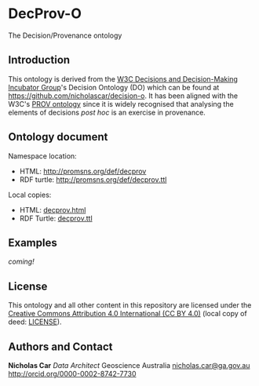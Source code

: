 # DecProv-O
The Decision/Provenance ontology


## Introduction
This ontology is derived from the [W3C Decisions and Decision-Making Incubator Group](https://www.w3.org/2005/Incubator/decision/)'s Decision Ontology (DO) which can be found at <https://github.com/nicholascar/decision-o>. It has been aligned with the W3C's [PROV ontology](https://www.w3.org/TR/prov-o/) since it is widely recognised that analysing the elements of decisions *post hoc* is an exercise in provenance.


## Ontology document
Namespace location:
* HTML: <http://promsns.org/def/decprov>
* RDF turtle: <http://promsns.org/def/decprov.ttl>

Local copies:
* HTML: [decprov.html](decprov.html)  
* RDF Turtle: [decprov.ttl](decprov.ttl)


## Examples
*coming!*

## License
This ontology and all other content in this repository are licensed under the [Creative Commons Attribution 4.0 International (CC BY 4.0)](https://creativecommons.org/licenses/by/4.0/) (local copy of deed: [LICENSE](LICENSE)).


## Authors and Contact
**Nicholas Car**
*Data Architect*
Geoscience Australia
<nicholas.car@ga.gov.au>
<http://orcid.org/0000-0002-8742-7730>  

